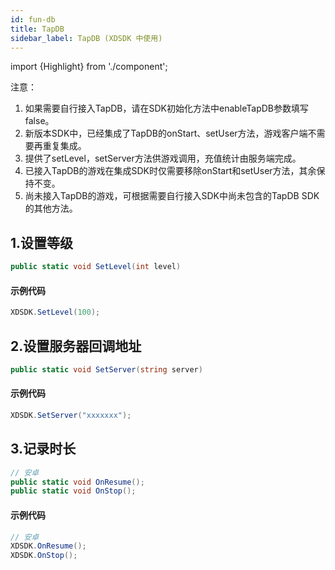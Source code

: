 ```yaml
---
id: fun-db
title: TapDB
sidebar_label: TapDB (XDSDK 中使用)
---
```


import {Highlight} from './component';


<Highlight color='#f00'>注意：</Highlight>  

1. 如果需要自行接入TapDB，请在SDK初始化方法中enableTapDB参数填写false。
2. 新版本SDK中，已经集成了TapDB的onStart、setUser方法，游戏客户端不需要再重复集成。  
3. 提供了setLevel，setServer方法供游戏调用，充值统计由服务端完成。  
4. 已接入TapDB的游戏在集成SDK时仅需要移除onStart和setUser方法，其余保持不变。  
5. 尚未接入TapDB的游戏，可根据需要自行接入SDK中尚未包含的TapDB SDK的其他方法。  


## 1.设置等级

```cs
public static void SetLevel(int level)
```

#### 示例代码

```cs
XDSDK.SetLevel(100);
```
## 2.设置服务器回调地址
```cs
public static void SetServer(string server)

```

#### 示例代码

```cs
XDSDK.SetServer("xxxxxxx");
```

## 3.记录时长

```cs
// 安卓
public static void OnResume();
public static void OnStop();
```


#### 示例代码

```cs
// 安卓
XDSDK.OnResume();
XDSDK.OnStop();
```
